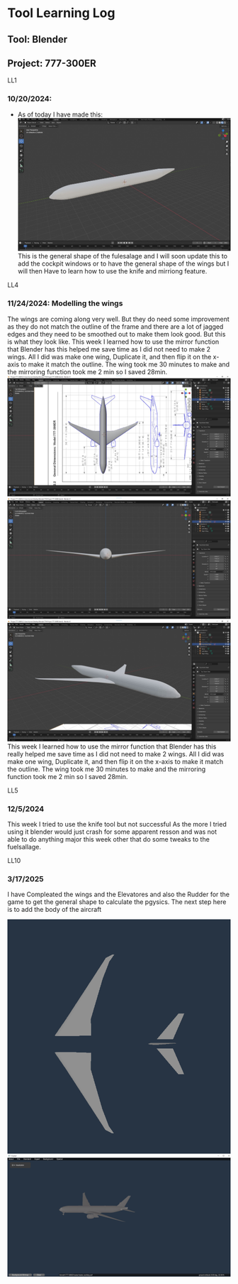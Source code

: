# Tool Learning Log

## Tool: **Blender**

## Project: **777-300ER**

LL1

### 10/20/2024:
* As of today I have made this:
![image](imgs/10_20_2024.jpg)
This is the general shape of the fulesalage and I will soon update this to add the cockpit windows or to have the general shape of the wings but I will then Have to learn how to use the knife and mirriong feature.


LL4
### 11/24/2024: Modelling the wings
The wings are coming along very well. But they do need some improvement as they do not match the outline of the frame and there are a lot of jagged edges and they need to be smoothed out to make them look good. But this is what they look like. This week I learned how to use the mirror function that Blender has this helped me save time as I did not need to make 2 wings. All I did was make one wing, Duplicate it, and then flip it on the x-axis to make it match the outline. The wing took me 30 minutes to make and the mirroring function took me 2 min so I saved 28min.
![image](imgs/num1.jpg)
![image](imgs/num2.jpg)
![image](imgs/num3.jpg)
 This week I learned how to use the mirror function that Blender has this really helped me save time as I did not need to make 2 wings. All I did was make one wing, Duplicate it, and then flip it on the x-axis to make it match the outline. The wing took me 30 minutes to make and the mirroring function took me 2 min so
 I saved 28min.


LL5
### 12/5/2024

This week I tried to use the knife tool but not successful As the more I tried using it blender would just crash for some apparent resson and was not able to do anything major this week other that do some tweaks to the fuelsallage.



LL10

### 3/17/2025

I have Compleated the wings and the Elevatores and also the Rudder for the game to get the general shape to calculate the pgysics. The next step here is to add the body of the aircraft

![image](imgs/image_copy.png)
![image](imgs/image.png)



<!--
* Links you used today (websites, videos, etc)
* Things you tried, progress you made, etc
* Challenges, a-ha moments, etc
* Questions you still have
* What you're going to try next
-->
